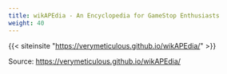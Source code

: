 ```yaml
---
title: wikAPEdia - An Encyclopedia for GameStop Enthusiasts
weight: 40
---
```



{{< siteinsite "https://verymeticulous.github.io/wikAPEdia/" >}}

Source: https://verymeticulous.github.io/wikAPEdia/
